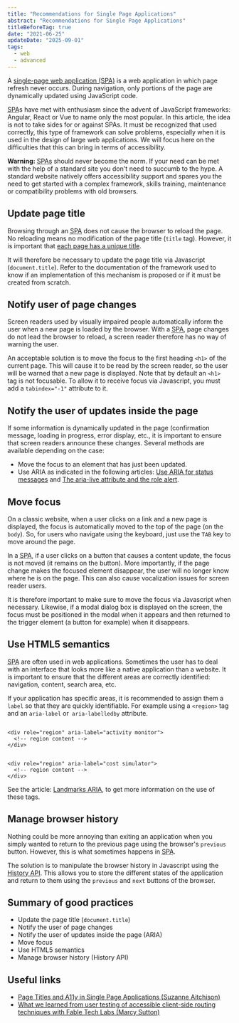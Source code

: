 ```yaml
---
title: "Recommendations for Single Page Applications"
abstract: "Recommendations for Single Page Applications"
titleBeforeTag: true
date: "2021-06-25"
updateDate: "2025-09-01"
tags:
  - web
  - advanced
---
```

   
A <a href="https://developer.mozilla.org/en-US/docs/Glossary/SPA">single-page web application (SPA)</a> is a web application in which page refresh never occurs. During navigation, only portions of the page are dynamically updated using JavaScript code. 

<abbr title="single page application">SPA</abbr>s have met with enthusiasm since the advent of JavaScript frameworks: Angular, React or Vue to name only the most popular. In this article, the idea is not to take sides for or against SPAs. It must be recognized that used correctly, this type of framework can solve problems, especially when it is used in the design of large web applications. We will focus here on the difficulties that this can bring in terms of accessibility. 

**Warning:** <abbr title="single page applications">SPAs</abbr> should never become the norm. If your need can be met with the help of a standard site you don't need to succumb to the hype. A standard website natively offers accessibility support and spares you the need to get started with a complex framework, skills training, maintenance or compatibility problems with old browsers. 

## Update page title
Browsing through an <abbr title="single-page application">SPA</abbr> does not cause the browser to reload the page. No reloading means no modification of the page title (`title` tag). However, it is important that [each page has a unique title](https://a11y-guidelines.orange.com/en/web/develop/textual-content/#set-a-title-for-each-page).

It will therefore be necessary to update the page title via Javascript (`document.title`). Refer to the documentation of the framework used to know if an implementation of this mechanism is proposed or if it must be created from scratch. 

## Notify user of page changes 

Screen readers used by visually impaired people automatically inform the user when a new page is loaded by the browser. With a <abbr title="single-page application">SPA</abbr>, page changes do not lead the browser to reload, a screen reader therefore has no way of warning the user.

An acceptable solution is to move the focus to the first heading `<h1>` of the current page. This will cause it to be read by the screen reader, so the user will be warned that a new page is displayed.
Note that by default an `<h1>` tag is not focusable. To allow it to receive focus via Javascript, you must add a `tabindex="-1"` attribute to it. 

## Notify the user of updates inside the page 

If some information is dynamically updated in the page (confirmation message, loading in progress, error display, etc., it is important to ensure that screen readers announce these changes. Several methods are available depending on the case:
- Move the focus to an element that has just been updated.
- Use ARIA as indicated in the following articles: [Use ARIA for status messages](https://a11y-guidelines.orange.com/en/articles/aria-status-messages/) and [The aria-live attribute and the role alert](https://a11y-guidelines.orange.com/en/articles/aria-live-alert/). 

## Move focus

On a classic website, when a user clicks on a link and a new page is displayed, the focus is automatically moved to the top of the page (on the `body`). So, for users who navigate using the keyboard, just use the `TAB` key to move around the page.

In a <abbr title="single-page application">SPA</abbr>, if a user clicks on a button that causes a content update, the focus is not moved (it remains on the button). 
More importantly, if the page change makes the focused element disappear, the user will no longer know where he is on the page. This can also cause vocalization issues for screen reader users.

It is therefore important to make sure to move the focus via Javascript when necessary. Likewise, if a modal dialog box is displayed on the screen, the focus must be positioned in the modal when it appears and then returned to the trigger element (a button for example) when it disappears. 

## Use HTML5 semantics

<Abbr title="single-page application">SPA</abbr> are often used in web applications. Sometimes the user has to deal with an interface that looks more like a native application than a website. It is important to ensure that the different areas are correctly identified: navigation, content, search area, etc.

If your application has specific areas, it is recommended to assign them a `label` so that they are quickly identifiable. For example using a `<region>` tag and an `aria-label` or` aria-labelledby` attribute. 

<pre><code class="html">
&lt;div role="region" aria-label="activity monitor"&gt;
  &lt;!-- region content --&gt;
&lt;/div&gt;
</code></pre>

<pre><code class="html">
&lt;div role="region" aria-label="cost simulator"&gt;
  &lt;!-- region content --&gt;
&lt;/div&gt;
</code></pre>

See the article: [Landmarks ARIA](https://a11y-guidelines.orange.com/en/web/components-examples/landmarks/), to get more information on the use of these tags. 

## Manage browser history 

Nothing could be more annoying than exiting an application when you simply wanted to return to the previous page using the browser's `previous` button. However, this is what sometimes happens in <abbr title="single-page application">SPA</abbr>.

The solution is to manipulate the browser history in Javascript using the [History API](https://developer.mozilla.org/en/docs/Web/API/History_API). This allows you to store the different states of the application and return to them using the `previous` and `next` buttons of the browser.

<h2>Summary of good practices</h2>

- Update the page title (`document.title`)
- Notify the user of page changes
- Notify the user of updates inside the page (ARIA)
- Move focus
- Use HTML5 semantics
- Manage browser history (History API)

## Useful links
- <a href="https://dev.to/s_aitchison/page-titles-and-a11y-in-single-page-applications-esp-react-vue-4ok8">Page Titles and A11y in Single Page Applications (Suzanne Aitchison)</a>
- <a href="https://www.gatsbyjs.com/blog/2019-07-11-user-testing-accessible-client-routing/">What we learned from user testing of accessible client-side routing techniques with Fable Tech Labs (Marcy Sutton)</a>
